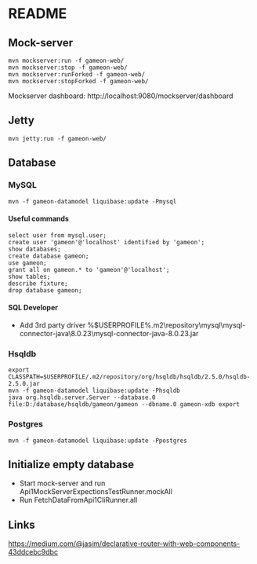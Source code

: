 # README

## Mock-server

```
mvn mockserver:run -f gameon-web/
mvn mockserver:stop -f gameon-web/
mvn mockserver:runForked -f gameon-web/
mvn mockserver:stopForked -f gameon-web/
```

Mockserver dashboard: http://localhost:9080/mockserver/dashboard

## Jetty

```
mvn jetty:run -f gameon-web/
```

## Database

### MySQL

```
mvn -f gameon-datamodel liquibase:update -Pmysql
```

#### Useful commands

```
select user from mysql.user;
create user 'gameon'@'localhost' identified by 'gameon';
show databases;
create database gameon;
use gameon;
grant all on gameon.* to 'gameon'@'localhost';
show tables;
describe fixture;
drop database gameon;
```

#### SQL Developer

- Add 3rd party driver %$USERPROFILE%\.m2\repository\mysql\mysql-connector-java\8.0.23\mysql-connector-java-8.0.23.jar

### Hsqldb

```
export CLASSPATH=$USERPROFILE/.m2/repository/org/hsqldb/hsqldb/2.5.0/hsqldb-2.5.0.jar
mvn -f gameon-datamodel liquibase:update -Phsqldb
java org.hsqldb.server.Server --database.0 file:D:/database/hsqldb/gameon/gameon --dbname.0 gameon-xdb export
```

### Postgres

```
mvn -f gameon-datamodel liquibase:update -Ppostgres
```

## Initialize empty database

- Start mock-server and run Api1MockServerExpectionsTestRunner.mockAll
- Run FetchDataFromApi1CliRunner.all

## Links

https://medium.com/@jasim/declarative-router-with-web-components-43ddcebc9dbc

[Mock-server dashboard]: http://localhost:9080/mockserver/dashboard